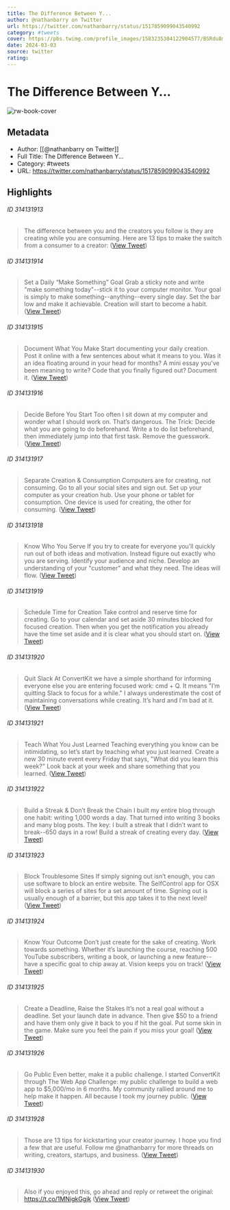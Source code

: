 ```yaml
---
title: The Difference Between Y...
author: @nathanbarry on Twitter
url: https://twitter.com/nathanbarry/status/1517859099043540992
category: #tweets
cover: https://pbs.twimg.com/profile_images/1583235304122904577/BSRdu8mf.jpg
date: 2024-03-03
source: twitter
rating:
---
```

# The Difference Between Y...

![rw-book-cover](https://pbs.twimg.com/profile_images/1583235304122904577/BSRdu8mf.jpg)

## Metadata
- Author: [[@nathanbarry on Twitter]]
- Full Title: The Difference Between Y...
- Category: #tweets
- URL: https://twitter.com/nathanbarry/status/1517859099043540992

## Highlights
###### ID 314131913
> The difference between you and the creators you follow is they are creating while you are consuming.
> Here are 13 tips to make the switch from a consumer to a creator: ([View Tweet](https://twitter.com/nathanbarry/status/1517859099043540992))
    
###### ID 314131914
> Set a Daily “Make Something” Goal
> Grab a sticky note and write “make something today"--stick it to your computer monitor.
> Your goal is simply to make something--anything--every single day.
> Set the bar low and make it achievable.
> Creation will start to become a habit. ([View Tweet](https://twitter.com/nathanbarry/status/1517859100234706944))
    
###### ID 314131915
> Document What You Make
> Start documenting your daily creation.
> Post it online with a few sentences about what it means to you.
> Was it an idea floating around in your head for months? A mini essay you've been meaning to write? Code that you finally figured out?
> Document it. ([View Tweet](https://twitter.com/nathanbarry/status/1517859102080135168))
    
###### ID 314131916
> Decide Before You Start
> Too often I sit down at my computer and wonder what I should work on. That’s dangerous. 
> The Trick: Decide what you are going to do beforehand.
> Write a to do list beforehand, then immediately jump into that first task.
> Remove the guesswork. ([View Tweet](https://twitter.com/nathanbarry/status/1517859104026361856))
    
###### ID 314131917
> Separate Creation & Consumption
> Computers are for creating, not consuming.
> Go to all your social sites and sign out. Set up your computer as your creation hub.
> Use your phone or tablet for consumption.
> One device is used for creating, the other for consuming. ([View Tweet](https://twitter.com/nathanbarry/status/1517859105364275201))
    
###### ID 314131918
> Know Who You Serve
> If you try to create for everyone you’ll quickly run out of both ideas and motivation.
> Instead figure out exactly who you are serving.
> Identify your audience and niche. Develop an understanding of your "customer" and what they need.
> The ideas will flow. ([View Tweet](https://twitter.com/nathanbarry/status/1517859106899431425))
    
###### ID 314131919
> Schedule Time for Creation
> Take control and reserve time for creating.
> Go to your calendar and set aside 30 minutes blocked for focused creation.
> Then when you get the notification you already have the time set aside and it is clear what you should start on. ([View Tweet](https://twitter.com/nathanbarry/status/1517859108220588033))
    
###### ID 314131920
> Quit Slack
> At ConvertKit we have a simple shorthand for informing everyone else you are entering focused work: cmd + Q.
> It means "I’m quitting Slack to focus for a while."
> I always underestimate the cost of maintaining conversations while creating. It’s hard and I’m bad at it. ([View Tweet](https://twitter.com/nathanbarry/status/1517859109541871616))
    
###### ID 314131921
> Teach What You Just Learned
> Teaching everything you know can be intimidating, so let’s start by teaching what you just learned.
> Create a new 30 minute event every Friday that says, "What did you learn this week?"
> Look back at your week and share something that you learned. ([View Tweet](https://twitter.com/nathanbarry/status/1517859110909190144))
    
###### ID 314131922
> Build a Streak & Don’t Break the Chain
> I built my entire blog through one habit: writing 1,000 words a day.
> That turned into writing 3 books and many blog posts.
> The key: I built a streak that I didn’t want to break--650 days in a row!
> Build a streak of creating every day. ([View Tweet](https://twitter.com/nathanbarry/status/1517859112813359104))
    
###### ID 314131923
> Block Troublesome Sites
> If simply signing out isn’t enough, you can use software to block an entire website.
> The SelfControl app for OSX will block a series of sites for a set amount of time.
> Signing out is usually enough of a barrier, but this app takes it to the next level! ([View Tweet](https://twitter.com/nathanbarry/status/1517859114008793088))
    
###### ID 314131924
> Know Your Outcome
> Don’t just create for the sake of creating.
> Work towards something.
> Whether it’s launching the course, reaching 500 YouTube subscribers, writing a book, or launching a new feature--have a specific goal to chip away at.
> Vision keeps you on track! ([View Tweet](https://twitter.com/nathanbarry/status/1517859115644588034))
    
###### ID 314131925
> Create a Deadline, Raise the Stakes
> It’s not a real goal without a deadline.
> Set your launch date in advance. Then give $50 to a friend and have them only give it back to you if hit the goal.
> Put some skin in the game. Make sure you feel the pain if you miss your goal! ([View Tweet](https://twitter.com/nathanbarry/status/1517859116961583109))
    
###### ID 314131926
> Go Public
> Even better, make it a public challenge.
> I started ConvertKit through The Web App Challenge: my public challenge to build a web app to $5,000/mo in 6 months.
> My community rallied around me to help make it happen. All because I took my journey public. ([View Tweet](https://twitter.com/nathanbarry/status/1517859118719004672))
    
###### ID 314131928
> Those are 13 tips for kickstarting your creator journey. I hope you find a few that are useful.
> Follow me @nathanbarry for more threads on writing, creators, startups, and business. ([View Tweet](https://twitter.com/nathanbarry/status/1517859121512386560))
    
###### ID 314131930
> Also if you enjoyed this, go ahead and reply or retweet the original: https://t.co/1MNigkGgjk ([View Tweet](https://twitter.com/nathanbarry/status/1517859388073005057))
    
